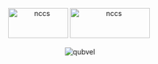 <p align="center">
  <img src="https://www.nccs.nasa.gov/sites/default/files/NCCS_logo.png" alt="nccs" width="120" height="60"/>
  <img src="https://images.squarespace-cdn.com/content/v1/55d2a0e2e4b0cb42737278a2/1442984888864-9ZJY7ZRGS9DWLPIBC59Q/nasa+goddard+logo?format=1000w" alt="nccs" width="160" height="60"/>
</p>

<p align="center">&nbsp;<img align="center" src="https://github-readme-stats.vercel.app/api?username=jordancaraballo&show_icons=true&hide_border=true&hide_title=true&include_all_commits=true" alt="qubvel" /></p>

<!--
**qubvel/qubvel** is a ✨ _special_ ✨ repository because its `README.md` (this file) appears on your GitHub profile.

Here are some ideas to get you started:

- 🔭 I’m currently working on ...
- 🌱 I’m currently learning ...
- 👯 I’m looking to collaborate on ...
- 🤔 I’m looking for help with ...
- 💬 Ask me about ...
- 📫 How to reach me: ...
- 😄 Pronouns: ...
- ⚡ Fun fact: ...
-->

<!--
**jordancaraballo/jordancaraballo** is a ✨ _special_ ✨ repository because its `README.md` (this file) appears on your GitHub profile.

Here are some ideas to get you started:

- 🔭 I’m currently working on ...
- 🌱 I’m currently learning ...
- 👯 I’m looking to collaborate on ...
- 🤔 I’m looking for help with ...
- 💬 Ask me about ...
- 📫 How to reach me: ...
- 😄 Pronouns: ...
- ⚡ Fun fact: ...
-->
